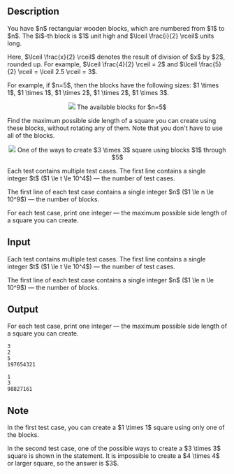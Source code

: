 ## Description

<div><p>You have $n$ rectangular wooden blocks, which are numbered from $1$ to $n$. The $i$-th block is $1$ unit high and $\lceil \frac{i}{2} \rceil$ units long.</p><p>Here, $\lceil \frac{x}{2} \rceil$ denotes the result of division of $x$ by $2$, rounded <span class="tex-font-style-bf">up</span>. For example, $\lceil \frac{4}{2} \rceil = 2$ and $\lceil \frac{5}{2} \rceil = \lceil 2.5 \rceil = 3$.</p><p>For example, if $n=5$, then the blocks have the following sizes: $1 \times 1$, $1 \times 1$, $1 \times 2$, $1 \times 2$, $1 \times 3$.</p><center> <img class="tex-graphics" src="file://MVfK6xiM.png" style="max-width: 100.0%;max-height: 100.0%;"> <span class="tex-font-size-small">The available blocks for $n=5$</span> </center><p>Find the maximum possible side length of a square you can create using these blocks, <span class="tex-font-style-bf">without rotating any of them</span>. Note that you don't have to use all of the blocks.</p><center> <img class="tex-graphics" src="file://RN9TugEy.png" style="max-width: 100.0%;max-height: 100.0%;"> <span class="tex-font-size-small">One of the ways to create $3 \times 3$ square using blocks $1$ through $5$</span> </center></div><div class="input-specification"><p>Each test contains multiple test cases. The first line contains a single integer $t$ ($1 \le t \le 10^4$)&nbsp;— the number of test cases.</p><p>The first line of each test case contains a single integer $n$ ($1 \le n \le 10^9$)&nbsp;— the number of blocks.</p></div><div class="output-specification"><p>For each test case, print one integer&nbsp;— the maximum possible side length of a square you can create.</p></div>

## Input

<p>Each test contains multiple test cases. The first line contains a single integer $t$ ($1 \le t \le 10^4$)&nbsp;— the number of test cases.</p><p>The first line of each test case contains a single integer $n$ ($1 \le n \le 10^9$)&nbsp;— the number of blocks.</p>

## Output

<p>For each test case, print one integer&nbsp;— the maximum possible side length of a square you can create.</p>





```input1|2,4
3
2
5
197654321
```




```output1
1
3
98827161
```



## Note

<p>In the first test case, you can create a $1 \times 1$ square using only one of the blocks.</p><p>In the second test case, one of the possible ways to create a $3 \times 3$ square is shown in the statement. It is impossible to create a $4 \times 4$ or larger square, so the answer is $3$.</p>
